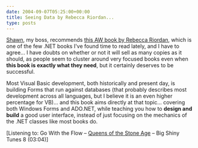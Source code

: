 ```yaml
---
date: 2004-09-07T05:25:00+00:00
title: Seeing Data by Rebecca Riordan...
type: posts
---
```

[Shawn](http://weblogs.asp.net/shawnmor/archive/2004/09/06/226224.aspx), my boss, recommends [this AW book by Rebecca Riordan](http://www.amazon.com/exec/obidos/ASIN/0321205618/duncanmackenz-20?creative=125581&#038;camp=2321&#038;link_code=as1), which is one of the few .NET books I've found time to read lately, and I have to agree... I have doubts on whether or not it will sell as many copies as it should, as people seem to cluster around very focused books even when **this book is exactly what they need**, but it certainly deserves to be successful.

Most Visual Basic development, both historically and present day, is building Forms that run against databases (that probably describes most development across all languages, but I believe it is an even higher percentage for VB)... and this book aims directly at that topic... covering both Windows Forms and ADO.NET, while teaching you how to **design and build** a good user interface, instead of just focusing on the mechanics of the .NET classes like most books do.


  [Listening to: Go With the Flow – [Queens of the Stone Age](http://www.windowsmedia.com/mg/search.asp?srch=Queens+of+the+Stone+Age) – Big Shiny Tunes 8 (03:04)]

